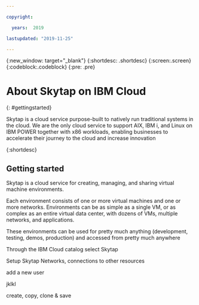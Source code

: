 ```yaml
---

copyright:

  years:  2019

lastupdated: "2019-11-25"

---
```



{:new_window: target="_blank"}
{:shortdesc: .shortdesc}
{:screen:.screen}
{:codeblock:.codeblock}
{:pre: .pre}

# About Skytap on IBM Cloud
{: #gettingstarted}

Skytap is a cloud service purpose-built to natively run traditional systems in the cloud. We are the only cloud service to support AIX, IBM i, and Linux on IBM POWER together with x86 workloads, enabling businesses to accelerate their journey to the cloud and increase innovation

{:shortdesc}

## Getting started

Skytap is a cloud service for creating, managing, and sharing virtual machine environments.

Each environment consists of one or more virtual machines and one or more networks. Environments can be as simple as a single VM, or as complex as an entire virtual data center, with dozens of VMs, multiple networks, and applications.

These environments can be used for pretty much anything (development, testing, demos, production) and accessed from pretty much anywhere

Through the IBM Cloud catalog select Skytap

Setup Skytap Networks, connections to other resources

add a new user

jklkl

create, copy, clone & save

